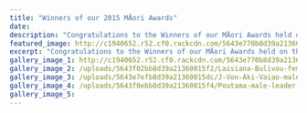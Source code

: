 ```yaml
---
title: "Winners of our 2015 MÄori Awards"
date: 
description: "Congratulations to the Winners of our MÄori Awards held on the evening of Thursday 29 October at the Wanganui Opera House.  Read the full story for photos..."
featured_image: http://c1940652.r52.cf0.rackcdn.com/5643e770b8d39a21360015d8/Alexander-Torrie-2015-Maori-Dux.jpg
excerpt: "Congratulations to the Winners of our MÄori Awards held on the evening of Thursday 29 October at the Wanganui Opera House.  Read the full story for photos..."
gallery_image_1: http://c1940652.r52.cf0.rackcdn.com/5643e770b8d39a21360015d8/Alexander-Torrie-2015-Maori-Dux.jpg
gallery_image_2: /uploads/5643f02bb8d39a21360015f2/Laisiana-Bulivou-female-recipient-2015.JPG
gallery_image_3: /uploads/5643e7efb8d39a21360015dc/J-Von-Aki-Vaiao-male-recipient-2015.JPG
gallery_image_4: /uploads/5643f0ebb8d39a21360015f4/Poutama-male-leader-2015.JPG
gallery_image_5: 
---
```

